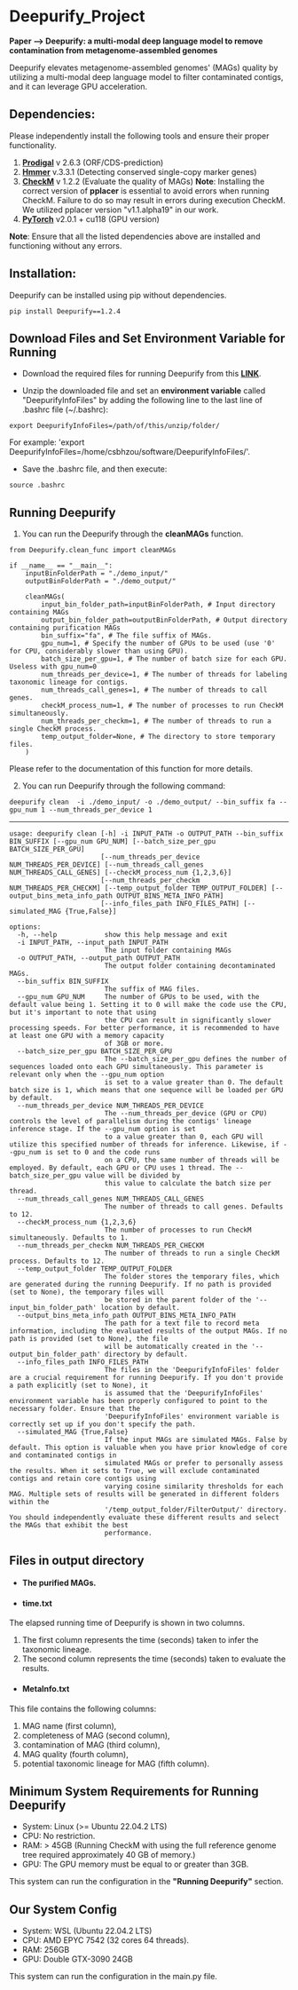 # Deepurify_Project
  **Paper --> Deepurify: a multi-modal deep language model to remove contamination from metagenome-assembled genomes**
  
 Deepurify elevates metagenome-assembled genomes' (MAGs) quality by utilizing a multi-modal deep language model to filter contaminated contigs, and it can leverage GPU acceleration.


## Dependencies:
Please independently install the following tools and ensure their proper functionality.

1. **[Prodigal](https://github.com/hyattpd/Prodigal/wiki/installation)** v 2.6.3 (ORF/CDS-prediction)
2. **[Hmmer](http://hmmer.org/download.html)** v.3.3.1 (Detecting conserved single-copy marker genes)
3. **[CheckM](https://github.com/Ecogenomics/CheckM/wiki/)** v 1.2.2 (Evaluate the quality of MAGs)
**Note**: Installing the correct version of **pplacer** is essential to avoid errors when running CheckM. 
            Failure to do so may result in errors during execution CheckM. 
            We utilized pplacer version "v1.1.alpha19" in our work.
4. **[PyTorch](https://pytorch.org/)** v2.0.1 + cu118 (GPU version)

**Note**: Ensure that all the listed dependencies above are installed and functioning without any errors.


## Installation:
Deepurify can be installed using pip without dependencies. 
```
pip install Deepurify==1.2.4
```


## Download Files and Set Environment Variable for Running
- Download the required files for running Deepurify from this **[LINK](https://drive.google.com/file/d/1i-qNfxVmxDXymTuVoTPuNFSB6VdKIYjb/view?usp=sharing)**.

- Unzip the downloaded file and set an **environment variable** called "DeepurifyInfoFiles" by adding the following line to the last line of .bashrc file (~/.bashrc):
```
export DeepurifyInfoFiles=/path/of/this/unzip/folder/
```
For example: 'export DeepurifyInfoFiles=/home/csbhzou/software/DeepurifyInfoFiles/'.

- Save the .bashrc file, and then execute:
```
source .bashrc
```


## Running Deepurify
1.  You can run the Deepurify through the **cleanMAGs** function.
```
from Deepurify.clean_func import cleanMAGs

if __name__ == "__main__":
    inputBinFolderPath = "./demo_input/"
    outputBinFolderPath = "./demo_output/"
    
    cleanMAGs(
        input_bin_folder_path=inputBinFolderPath, # Input directory containing MAGs
        output_bin_folder_path=outputBinFolderPath, # Output directory containing purification MAGs
        bin_suffix="fa", # The file suffix of MAGs.
        gpu_num=1, # Specify the number of GPUs to be used (use '0' for CPU, considerably slower than using GPU).
        batch_size_per_gpu=1, # The number of batch size for each GPU. Useless with gpu_num=0
        num_threads_per_device=1, # The number of threads for labeling taxonomic lineage for contigs.
        num_threads_call_genes=1, # The number of threads to call genes.
        checkM_process_num=1, # The number of processes to run CheckM simultaneously.
        num_threads_per_checkm=1, # The number of threads to run a single CheckM process.
        temp_output_folder=None, # The directory to store temporary files.
    )

```
Please refer to the documentation of this function for more details.

2.  You can run Deepurify through the following command:
```
deepurify clean  -i ./demo_input/ -o ./demo_output/ --bin_suffix fa --gpu_num 1 --num_threads_per_device 1
```
-------------------------------------------------------------------------------------------------------------------------------------------------------------------------------
```
usage: deepurify clean [-h] -i INPUT_PATH -o OUTPUT_PATH --bin_suffix BIN_SUFFIX [--gpu_num GPU_NUM] [--batch_size_per_gpu BATCH_SIZE_PER_GPU]
                       [--num_threads_per_device NUM_THREADS_PER_DEVICE] [--num_threads_call_genes NUM_THREADS_CALL_GENES] [--checkM_process_num {1,2,3,6}]
                       [--num_threads_per_checkm NUM_THREADS_PER_CHECKM] [--temp_output_folder TEMP_OUTPUT_FOLDER] [--output_bins_meta_info_path OUTPUT_BINS_META_INFO_PATH]
                       [--info_files_path INFO_FILES_PATH] [--simulated_MAG {True,False}]

options:
  -h, --help            show this help message and exit
  -i INPUT_PATH, --input_path INPUT_PATH
                        The input folder containing MAGs
  -o OUTPUT_PATH, --output_path OUTPUT_PATH
                        The output folder containing decontaminated MAGs.
  --bin_suffix BIN_SUFFIX
                        The suffix of MAG files.
  --gpu_num GPU_NUM     The number of GPUs to be used, with the default value being 1. Setting it to 0 will make the code use the CPU, but it's important to note that using
                        the CPU can result in significantly slower processing speeds. For better performance, it is recommended to have at least one GPU with a memory capacity
                        of 3GB or more.
  --batch_size_per_gpu BATCH_SIZE_PER_GPU
                        The --batch_size_per_gpu defines the number of sequences loaded onto each GPU simultaneously. This parameter is relevant only when the --gpu_num option
                        is set to a value greater than 0. The default batch size is 1, which means that one sequence will be loaded per GPU by default.
  --num_threads_per_device NUM_THREADS_PER_DEVICE
                        The --num_threads_per_device (GPU or CPU) controls the level of parallelism during the contigs' lineage inference stage. If the --gpu_num option is set
                        to a value greater than 0, each GPU will utilize this specified number of threads for inference. Likewise, if --gpu_num is set to 0 and the code runs
                        on a CPU, the same number of threads will be employed. By default, each GPU or CPU uses 1 thread. The --batch_size_per_gpu value will be divided by
                        this value to calculate the batch size per thread.
  --num_threads_call_genes NUM_THREADS_CALL_GENES
                        The number of threads to call genes. Defaults to 12.
  --checkM_process_num {1,2,3,6}
                        The number of processes to run CheckM simultaneously. Defaults to 1.
  --num_threads_per_checkm NUM_THREADS_PER_CHECKM
                        The number of threads to run a single CheckM process. Defaults to 12.
  --temp_output_folder TEMP_OUTPUT_FOLDER
                        The folder stores the temporary files, which are generated during the running Deepurify. If no path is provided (set to None), the temporary files will
                        be stored in the parent folder of the '--input_bin_folder_path' location by default.
  --output_bins_meta_info_path OUTPUT_BINS_META_INFO_PATH
                        The path for a text file to record meta information, including the evaluated results of the output MAGs. If no path is provided (set to None), the file
                        will be automatically created in the '--output_bin_folder_path' directory by default.
  --info_files_path INFO_FILES_PATH
                        The files in the 'DeepurifyInfoFiles' folder are a crucial requirement for running Deepurify. If you don't provide a path explicitly (set to None), it
                        is assumed that the 'DeepurifyInfoFiles' environment variable has been properly configured to point to the necessary folder. Ensure that the
                        'DeepurifyInfoFiles' environment variable is correctly set up if you don't specify the path.
  --simulated_MAG {True,False}
                        If the input MAGs are simulated MAGs. False by default. This option is valuable when you have prior knowledge of core and contaminated contigs in
                        simulated MAGs or prefer to personally assess the results. When it sets to True, we will exclude contaminated contigs and retain core contigs using
                        varying cosine similarity thresholds for each MAG. Multiple sets of results will be generated in different folders within the
                        '/temp_output_folder/FilterOutput/' directory. You should independently evaluate these different results and select the MAGs that exhibit the best
                        performance.
```


## Files in output directory
- #### The purified MAGs.
- #### time.txt 
The elapsed running time of Deepurify is shown in two columns. 

1. The first column represents the time (seconds) taken to infer the taxonomic lineage.
2. The second column represents the time (seconds) taken to evaluate the results.

- #### MetaInfo.txt 
This file contains the following columns: 

1. MAG name (first column), 
2. completeness of MAG (second column), 
3. contamination of MAG (third column), 
4. MAG quality (fourth column),
5. potential taxonomic lineage for MAG (fifth column).

## Minimum System Requirements for Running Deepurify
- System: Linux (>= Ubuntu 22.04.2 LTS)
- CPU: No restriction.
- RAM: > 45GB (Running CheckM with using the full reference genome tree required approximately 40 GB of memory.)
- GPU: The GPU memory must be equal to or greater than 3GB.

This system can run the configuration in the **"Running Deepurify"** section.


## Our System Config
- System: WSL (Ubuntu 22.04.2 LTS)
- CPU: AMD EPYC 7542 (32 cores 64 threads).
- RAM: 256GB
- GPU: Double GTX-3090 24GB

This system can run the configuration in the main.py file.
